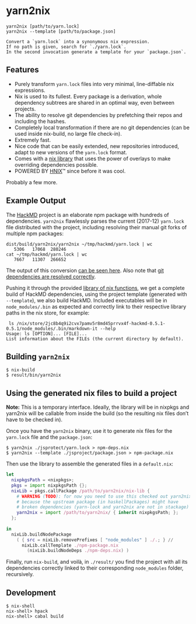 # yarn2nix

```
yarn2nix [path/to/yarn.lock]
yarn2nix --template [path/to/package.json]

Convert a `yarn.lock` into a synonymous nix expression.
If no path is given, search for `./yarn.lock`.
In the second invocation generate a template for your `package.json`.
```

## Features

- Purely transform `yarn.lock` files into very minimal, line-diffable nix expressions.
- Nix is used to its fullest. Every package is a derivation, whole dependency
  subtrees are shared in an optimal way, even between projects.
- The ability to resolve git dependencies by prefetching their repos and including the hashes.
- Completely local transformation if there are no git dependencies (can be used inside nix-build, no large file check-in).
- Extremely fast.
- Nice code that can be easily extended, new repositories introduced, adapt to new versions of the `yarn.lock` format.
- Comes with a [nix library][nix-lib] that uses the power of overlays to make overriding dependencies possible.
- POWERED BY [HNIX](https://github.com/haskell-nix/hnix)™ since before it was cool.

Probably a few more.

## Example Output

The [HackMD](https://github.com/hackmdio/hackmd) project is an elaborate npm package with hundreds of
dependencies. `yarn2nix` flawlessly parses the current (2017-12) `yarn.lock`
file distributed with the project, including resolving their manual git forks of
multiple npm packages:

```
dist/build/yarn2nix/yarn2nix ~/tmp/hackmd/yarn.lock | wc
   5306   17068  280246
cat ~/tmp/hackmd/yarn.lock | wc
   7667   11307  266652
```

The output of this conversion [can be seen
here](https://gist.github.com/Profpatsch/9e50d25faf5a5c4269566e9b7d89199b). Also
note that [git dependencies are resolved
correctly](https://gist.github.com/Profpatsch/9e50d25faf5a5c4269566e9b7d89199b#file-hackmd-dependencies-nix-L1291).

Pushing it through the provided [library of nix
functions][nix-lib], we get a complete build of HackMD
dependencies, using the project template (generated with `--template`), we also
build HackMD. Included executables will be in `node_modules/.bin` as expected and
correctly link to their respective library paths in the nix store, for example:

```
 ls /nix/store/2jc8b4q9i2cvx7pamv5r8md45prrvx4f-hackmd-0.5.1-0.5.1/node_modules/.bin/markdown-it --help
Usage: ls [OPTION]... [FILE]...
List information about the FILEs (the current directory by default).
```

[nix-lib]: ./nix-lib/default.nix

## Building `yarn2nix`

```
$ nix-build
$ result/bin/yarn2nix
```

## Using the generated nix files to build a project

**Note:** This is a temporary interface. Ideally, the library will be in nixpkgs
and yarn2nix will be callable from inside the build (so the resulting nix files
don’t have to be checked in).

Once you have the `yarn2nix` binary, use it to generate nix files for the
`yarn.lock` file and the `package.json`:

```shell
$ yarn2nix ./jsprotect/yarn.lock > npm-deps.nix
$ yarn2nix --template ./jsproject/package.json > npm-package.nix
```

Then use the library to assemble the generated files in a `default.nix`:

```nix
let
  nixpkgsPath = <nixpkgs>;
  pkgs = import nixpkgsPath {};
  nixLib = pkgs.callPackage /path/to/yarn2nix/nix-lib {
    # WARNING (TODO): for now you need to use this checked out yarn2nix
    # because the upstream package (in haskellPackages) might have
    # broken dependencies (yarn-lock and yarn2nix are not in stackage)
    yarn2nix = import /path/to/yarn2nix/ { inherit nixpkgsPath; };
  };
  
in
  nixLib.buildNodePackage
    ( { src = nixLib.removePrefixes [ "node_modules" ] ./.; } //
      nixLib.callTemplate ./npm-package.nix
        (nixLib.buildNodeDeps ./npm-deps.nix) )
```

Finally, run `nix-build`, and voilà, in `./result/` you find the project with
all its dependencies correctly linked to their corresponding `node_modules`
folder, recursively.

## Development

```
$ nix-shell
nix-shell> hpack
nix-shell> cabal build
```
